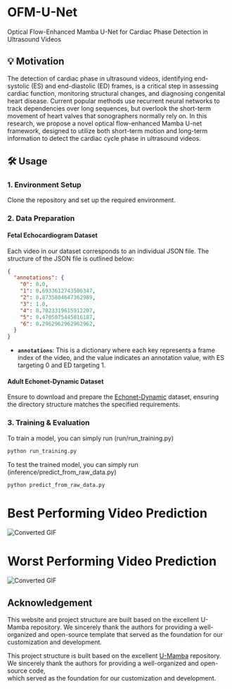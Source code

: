 # OFM-U-Net
Optical Flow-Enhanced Mamba U-Net for Cardiac Phase Detection in Ultrasound Videos

## 💡 Motivation
The detection of cardiac phase in ultrasound videos, identifying end-systolic (ES) and end-diastolic (ED) frames, is a critical step in assessing cardiac function, monitoring structural changes, and diagnosing congenital heart disease.
Current popular methods use recurrent neural networks to track dependencies over long sequences, but overlook the short-term movement of heart valves that sonographers normally rely on.
In this research, we propose a novel optical flow-enhanced Mamba U-net framework, designed to utilize both short-term motion and long-term information to detect the cardiac cycle phase in ultrasound videos.

## 🛠️ Usage

### 1. Environment Setup
Clone the repository and set up the required environment.

### 2. Data Preparation
#### Fetal Echocardiogram Dataset
Each video in our dataset corresponds to an individual JSON file. The structure of the JSON file is outlined below:

```json
{
  "annotations": {
    "0": 0.0,
    "1": 0.6933612743506347,
    "2": 0.8735804647362989,
    "3": 1.0,
    "4": 0.7023319615912207,
    "5": 0.4705075445816187,
    "6": 0.2962962962962962,
  }
}
```
- **`annotations`**: This is a dictionary where each key represents a frame index of the video, and the value indicates an annotation value, with ES targeting 0 and ED targeting 1.
#### Adult Echonet-Dynamic Dataset
Ensure to download and prepare the [Echonet-Dynamic](https://echonet.github.io/dynamic/) dataset, ensuring the directory structure matches the specified requirements.

### 3. Training & Evaluation
To train a model, you can simply run  (run/run_training.py)
```bash
python run_training.py 
```
To test the trained model, you can simply run (inference/predict_from_raw_data.py)
```bash
python predict_from_raw_data.py
```

# Best Performing Video Prediction

![Converted GIF](opticalflowvideo/bestpre.gif)



# Worst Performing Video Prediction

![Converted GIF](opticalflowvideo/worstpre.gif)

## Acknowledgement
This website and project structure are built based on the excellent U-Mamba repository.
We sincerely thank the authors for providing a well-organized and open-source template that served as the foundation for our customization and development.

This project structure is built based on the excellent [U-Mamba](https://u-mamba.github.io/) repository.  
We sincerely thank the authors for providing a well-organized and open-source code,  
which served as the foundation for our customization and development.

